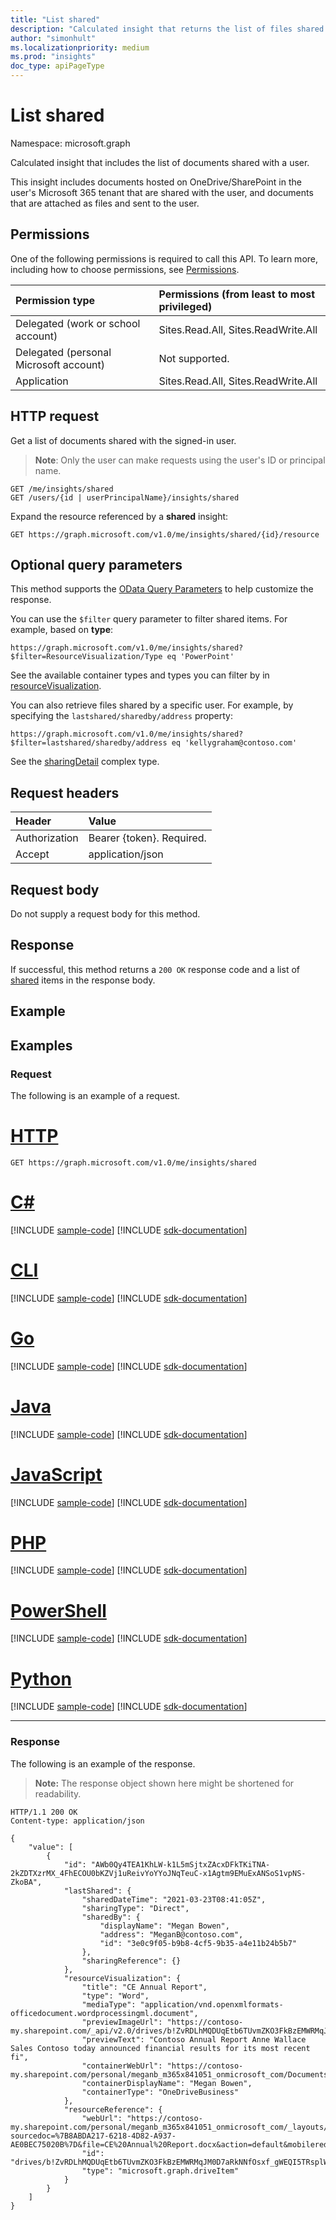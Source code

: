 ```yaml
---
title: "List shared"
description: "Calculated insight that returns the list of files shared with a user."
author: "simonhult"
ms.localizationpriority: medium
ms.prod: "insights"
doc_type: apiPageType
---
```


# List shared

Namespace: microsoft.graph

Calculated insight that includes the list of documents shared with a user.

This insight includes documents hosted on OneDrive/SharePoint in the user's Microsoft 365 tenant that are shared with the user, and documents that are attached as files and sent to the user.

## Permissions
One of the following permissions is required to call this API. To learn more, including how to choose permissions, see [Permissions](/graph/permissions-reference).

|Permission type      | Permissions (from least to most privileged)              |
|:--------------------|:---------------------------------------------------------|
|Delegated (work or school account) | Sites.Read.All, Sites.ReadWrite.All    |
|Delegated (personal Microsoft account) | Not supported.    |
|Application | Sites.Read.All, Sites.ReadWrite.All |

## HTTP request
Get a list of documents shared with the signed-in user.

>**Note**: Only the user can make requests using the user's ID or principal name.
<!-- { "blockType": "ignored" } -->
```http
GET /me/insights/shared
GET /users/{id | userPrincipalName}/insights/shared
```

Expand the resource referenced by a **shared** insight:
<!-- { "blockType": "ignored" } -->
```http
GET https://graph.microsoft.com/v1.0/me/insights/shared/{id}/resource
```

## Optional query parameters
This method supports the [OData Query Parameters](/graph/query-parameters) to help customize the response.

You can use the `$filter` query parameter to filter shared items. For example, based on **type**:

`https://graph.microsoft.com/v1.0/me/insights/shared?$filter=ResourceVisualization/Type eq 'PowerPoint'`

See the available container types and types you can filter by in [resourceVisualization](../resources/insights-resourcevisualization.md).

You can also retrieve files shared by a specific user. For example, by specifying the `lastshared/sharedby/address` property:

`https://graph.microsoft.com/v1.0/me/insights/shared?$filter=lastshared/sharedby/address eq 'kellygraham@contoso.com'`

See the [sharingDetail](../resources/insights-sharingdetail.md) complex type.


## Request headers
| Header       |  Value|
|:-------------|:------|
| Authorization  | Bearer {token}. Required.|
| Accept  | application/json|

## Request body
Do not supply a request body for this method.

## Response

If successful, this method returns a `200 OK` response code and a list of [shared](../resources/insights-shared.md) items in the response body.
## Example

## Examples

### Request

The following is an example of a request.

# [HTTP](#tab/http)
<!-- { "blockType": "request",
  "name": "insights_list_shared"
}
-->

```msgraph-interactive
GET https://graph.microsoft.com/v1.0/me/insights/shared
```

# [C#](#tab/csharp)
[!INCLUDE [sample-code](../includes/snippets/csharp/insights-list-shared-csharp-snippets.md)]
[!INCLUDE [sdk-documentation](../includes/snippets/snippets-sdk-documentation-link.md)]

# [CLI](#tab/cli)
[!INCLUDE [sample-code](../includes/snippets/cli/insights-list-shared-cli-snippets.md)]
[!INCLUDE [sdk-documentation](../includes/snippets/snippets-sdk-documentation-link.md)]

# [Go](#tab/go)
[!INCLUDE [sample-code](../includes/snippets/go/insights-list-shared-go-snippets.md)]
[!INCLUDE [sdk-documentation](../includes/snippets/snippets-sdk-documentation-link.md)]

# [Java](#tab/java)
[!INCLUDE [sample-code](../includes/snippets/java/insights-list-shared-java-snippets.md)]
[!INCLUDE [sdk-documentation](../includes/snippets/snippets-sdk-documentation-link.md)]

# [JavaScript](#tab/javascript)
[!INCLUDE [sample-code](../includes/snippets/javascript/insights-list-shared-javascript-snippets.md)]
[!INCLUDE [sdk-documentation](../includes/snippets/snippets-sdk-documentation-link.md)]

# [PHP](#tab/php)
[!INCLUDE [sample-code](../includes/snippets/php/insights-list-shared-php-snippets.md)]
[!INCLUDE [sdk-documentation](../includes/snippets/snippets-sdk-documentation-link.md)]

# [PowerShell](#tab/powershell)
[!INCLUDE [sample-code](../includes/snippets/powershell/insights-list-shared-powershell-snippets.md)]
[!INCLUDE [sdk-documentation](../includes/snippets/snippets-sdk-documentation-link.md)]

# [Python](#tab/python)
[!INCLUDE [sample-code](../includes/snippets/python/insights-list-shared-python-snippets.md)]
[!INCLUDE [sdk-documentation](../includes/snippets/snippets-sdk-documentation-link.md)]

---

### Response

The following is an example of the response. 

>**Note:** The response object shown here might be shortened for readability.

<!-- {
  "blockType": "response",
  "truncated": true,
  "@odata.type": "microsoft.graph.usedInsight"
}-->

```http
HTTP/1.1 200 OK
Content-type: application/json

{
    "value": [
        {
            "id": "AWb0Qy4TEA1KhLW-k1L5mSjtxZAcxDFkTKiTNA-2kZDTXzrMX_4FhECOU0bKZVj1uReivYoYYoJNqTeuC-x1Agtm9EMuExANSoS1vpNS-ZkoBA",
            "lastShared": {
                "sharedDateTime": "2021-03-23T08:41:05Z",
                "sharingType": "Direct",
                "sharedBy": {
                    "displayName": "Megan Bowen",
                    "address": "MeganB@contoso.com",
                    "id": "3e0c9f05-b9b8-4cf5-9b35-a4e11b24b5b7"
                },
                "sharingReference": {}
            },
            "resourceVisualization": {
                "title": "CE Annual Report",
                "type": "Word",
                "mediaType": "application/vnd.openxmlformats-officedocument.wordprocessingml.document",
                "previewImageUrl": "https://contoso-my.sharepoint.com/_api/v2.0/drives/b!ZvRDLhMQDUqEtb6TUvmZKO3FkBzEMWRMqJM0D7aRkNNfOsxf_gWEQI5TRsplWPW5/items/01K6ZMU4QXUK6YUGDCQJG2SN5OBPWHKAQL/thumbnails/0/small/thumbnailContent",
                "previewText": "Contoso Annual Report Anne Wallace Sales Contoso today announced financial results for its most recent fi",
                "containerWebUrl": "https://contoso-my.sharepoint.com/personal/meganb_m365x841051_onmicrosoft_com/Documents/Forms/All.aspx",
                "containerDisplayName": "Megan Bowen",
                "containerType": "OneDriveBusiness"
            },
            "resourceReference": {
                "webUrl": "https://contoso-my.sharepoint.com/personal/meganb_m365x841051_onmicrosoft_com/_layouts/15/Doc.aspx?sourcedoc=%7B8ABDA217-6218-4D82-A937-AE0BEC75020B%7D&file=CE%20Annual%20Report.docx&action=default&mobileredirect=true&DefaultItemOpen=1",
                "id": "drives/b!ZvRDLhMQDUqEtb6TUvmZKO3FkBzEMWRMqJM0D7aRkNNfOsxf_gWEQI5TRsplWPW5/items/01K6ZMU4QXUK6YUGDCQJG2SN5OBPWHKAQL",
                "type": "microsoft.graph.driveItem"
            }
        }
    ]
}
```
